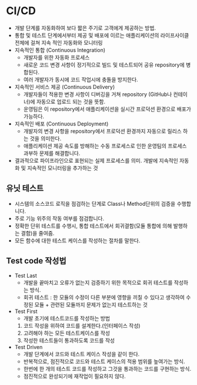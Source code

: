 # CI/CD
- 개발 단계를 자동화하여 보다 짧은 주기로 고객에게 제공하는 방법.
- 통합 및 테스트 단계에서부터 제공 및 배포에 이르는 애플리케이션의 라이프사이클 전체에 걸쳐 지속
적인 자동화와 모니터링
- 지속적인 통합 (Continuous Integration)
    - 개발자를 위한 자동화 프로세스
    - 새로운 코드 변경 사항이 정기적으로 빌드 및 테스트되어 공유 repository에 병합된다.
    - 여러 개발자가 동시에 코드 작업시에 충돌을 방지한다.
- 지속적인 서비스 제공 (Continuous Delivery)
    - 개발자들이 적용한 변경 사항이 디버깅을 거쳐 repository (GitHub나 컨테이너)에 자동으로
      업로드 되는 것을 뜻함.
    - 운영팀은 이 repository에서 애플리케이션을 실시간 프로덕션 환경으로 배포가 가능하다.
- 지속적인 배포 (Continuous Deployment)
    - 개발자의 변경 사항을 repository에서 프로덕션 환경까지 자동으로 릴리스 하는 것을 의미한다.
    - 애플리케이션 제공 속도를 방해하는 수동 프로세스로 인한 운영팀의 프로세스 과부하 문제를
      해결합니다.
- 결과적으로 파이프라인으로 표현되는 실제 프로세스를 의미. 개발에 지속적인 자동화 및 지속적인
모니터링을 추가하는 것

## 유닛 테스트
- 시스템의 소스코드 로직을 점검하는 단계로 Class나 Method단위의 검증을 수행합니다.
- 주로 기능 위주의 작동 여부를 점검합니다.
- 정확한 단위 테스트를 수행시, 통합 테스트에서 회귀결함(모듈 통합에 의해 발행하는 결함)을 줄여줌.
- 모든 함수에 대한 테스트 케이스를 작성하는 절차를 말한다.

## Test code 작성법
- Test Last
    - 개발을 끝마치고 오류가 없는지 검증하기 위한 목적으로 회귀 테스트를 작성하는 방식.
    - 회귀 테스트 : 한 모듈의 수정이 다른 부분에 영향을 끼칠 수 있다고 생각하여 수정된 모듈 +
      관련된 모듈까지 문제가 없는지 테스트하는 것
- Test First
    - 개발 초기에 테스트코드를 작성하는 방법
    1. 코드 작성을 위하여 코드를 설계한다.(인터페이스 작성)
    2. 고려해야 하는 모든 테스트케이스를 작성
    3. 작성한 테스트들이 통과하도록 코드를 작성
- Test Driven
    - 개발 단계에서 코드와 테스트 케이스 작성을 같이 한다.
    - 반복적으로, 점진적으로 코드와 테스트 케이스의 적용 범위를 높여가는 방식.
    - 한번에 한 개의 테스트 코드를 작성하고 그것을 통과하는 코드를 구현하는 방식.
    - 점진적으로 완성되기에 재작업이 필요하지 않다.